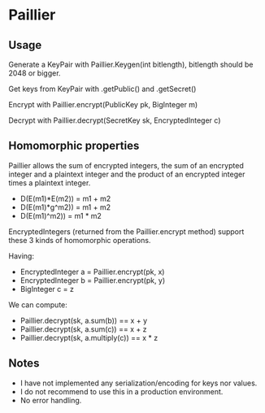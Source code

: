 # Paillier

## Usage
Generate a KeyPair with Paillier.Keygen(int bitlength), bitlength should be 2048 or bigger.

Get keys from KeyPair with .getPublic() and .getSecret()

Encrypt with Paillier.encrypt(PublicKey pk, BigInteger m)

Decrypt with Paillier.decrypt(SecretKey sk, EncryptedInteger c)

## Homomorphic properties
Paillier allows the sum of encrypted integers, the sum of an encrypted integer and a plaintext integer
and the product of an encrypted integer times a plaintext integer.
* D(E(m1)*E(m2)) = m1 + m2
* D(E(m1)*g^m2)) = m1 + m2
* D(E(m1)^m2)) = m1 * m2

EncryptedIntegers (returned from the Paillier.encrypt method) support these 3 kinds of homomorphic
operations.

Having:
* EncryptedInteger a = Paillier.encrypt(pk, x)
* EncryptedInteger b = Paillier.encrypt(pk, y)
* BigInteger c = z

We can compute: 
* Paillier.decrypt(sk, a.sum(b)) == x + y 
* Paillier.decrypt(sk, a.sum(c)) == x + z
* Paillier.decrypt(sk, a.multiply(c)) == x * z

## Notes
* I have not implemented any serialization/encoding for keys nor values.
* I do not recommend to use this in a production environment.
* No error handling.
